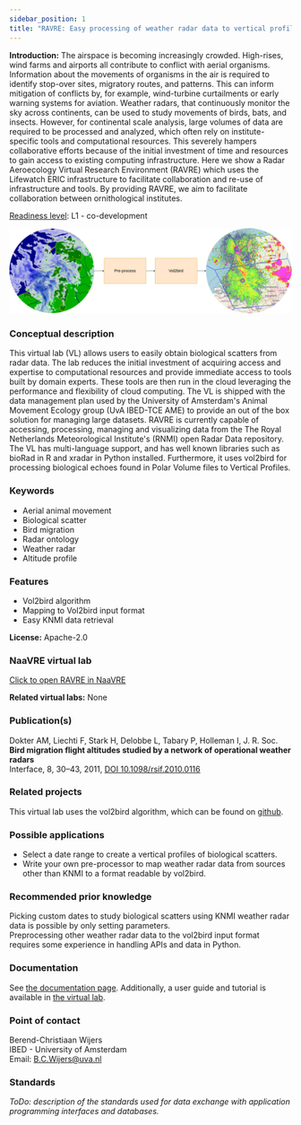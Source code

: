 ```yaml
---
sidebar_position: 1
title: "RAVRE: Easy processing of weather radar data to vertical profiles of biological scatterers."
---
```

**Introduction:** The airspace is becoming increasingly crowded. High-rises, wind farms and airports all contribute to conflict with aerial organisms. Information about the movements of organisms in the air is required to identify stop-over sites, migratory routes, and patterns. This can inform mitigation of conflicts by, for example, wind-turbine curtailments or early warning systems for aviation. Weather radars, that continuously monitor the sky across continents, can be used to study movements of birds, bats, and insects. However, for continental scale analysis, large volumes of data are required to be processed and analyzed, which often rely on institute-specific tools and computational resources. This severely hampers collaborative efforts because of the initial investment of time and resources to gain access to existing computing infrastructure. Here we show a Radar Aeroecology Virtual Research Environment (RAVRE) which uses the Lifewatch ERIC infrastructure to facilitate collaboration and re-use of infrastructure and tools. By providing RAVRE, we aim to facilitate collaboration between ornithological institutes. 

[Readiness level](/docs/readiness_levels/RAVRE/development_log): L1 - co-development 

![ images/RAVRE_overview_image.drawio.png not found](images/RAVRE_overview_image.drawio.png)

### Conceptual description
This virtual lab (VL) allows users to easily obtain biological scatters from radar data.
The lab reduces the initial investment of acquiring access and expertise to computational resources and provide immediate access to tools built by domain experts. These tools are then run in the cloud leveraging the performance and flexibility of cloud computing.
The VL is shipped with the data management plan used by the University of Amsterdam's Animal Movement Ecology group (UvA IBED-TCE AME) to provide an out of the box solution for managing large datasets. 
RAVRE is currently capable of accessing, processing, managing and visualizing data from the The Royal Netherlands Meteorological Institute's (RNMI) open Radar Data repository. The VL has multi-language support, and has well known libraries such as bioRad in R and xradar in Python installed.  Furthermore, it uses vol2bird for processing biological echoes found in Polar Volume files to Vertical Profiles.

### Keywords 
  - Aerial animal movement
  - Biological scatter
  - Bird migration
  - Radar ontology
  - Weather radar
  - Altitude profile

### Features
- Vol2bird algorithm
- Mapping to Vol2bird input format
- Easy KNMI data retrieval

**License:** Apache-2.0

### NaaVRE virtual lab
[Click to open RAVRE in NaaVRE](https://naavre.lifewatch.dev/vreapp/vlabs/vol2bird)

**Related virtual labs:** None

### Publication(s)
Dokter AM, Liechti F, Stark H, Delobbe L, Tabary P, Holleman I, J. R. Soc.  
**Bird migration flight altitudes studied by a network of operational weather radars**  
Interface, 8, 30–43, 2011, [DOI 10.1098/rsif.2010.0116](https://doi.org/10.1098/rsif.2010.0116)

### Related projects
This virtual lab uses the vol2bird algorithm, which can be found on [github](https://github.com/adokter/vol2bird).

### Possible applications
- Select a date range to create a vertical profiles of biological scatters.
- Write your own pre-processor to map weather radar data from sources other than KNMI to a format readable by vol2bird.

### Recommended prior knowledge
Picking custom dates to study biological scatters using KNMI weather radar data is possible by only setting parameters.  
Preprocessing other weather radar data to the vol2bird input format requires some experience in handling APIs and data in Python.

### Documentation
See [the documentation page](../RAVRE/documentation). Additionally, a user guide and tutorial is available in [the virtual lab](https://naavre.lifewatch.dev/vreapp/vlabs/vol2bird).

### Point of contact
Berend-Christiaan Wijers  
IBED - University of Amsterdam   
Email: B.C.Wijers@uva.nl

### Standards
*ToDo: description of the standards used for data exchange with application programming interfaces and databases.*